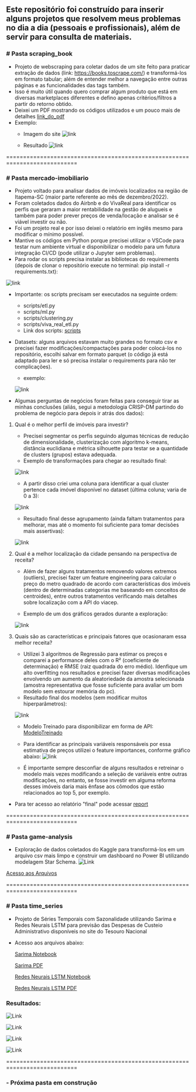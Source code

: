 ## Este repositório foi construído para inserir alguns projetos que resolvem meus problemas no dia a dia (pessoais e profissionais), além de servir para consulta de materiais.

### # Pasta scraping_book
- Projeto de webscraping para coletar dados de um site feito para praticar extração de dados (link: https://books.toscrape.com/) e transformá-los em formato tabular; além de entender melhor a navegação entre outras páginas e as funcionalidades das tags também.
- Isso é muito útil quando quero comprar algum produto que está em diversas marketplaces diferentes e defino apenas critérios/filtros a partir do retorno obtido.
- Deixei um PDF mostrando os códigos utilizados e um pouco mais de detalhes [link_do_pdf](https://github.com/ArielCAlves/projetos/blob/main/scraping_book/ScrapingBooks.pdf)
- Exemplo:
  - Imagem do site ![link](https://github.com/ArielCAlves/projetos/blob/main/scraping_book/images/print_site.png)
  
  - Resultado ![link](https://github.com/ArielCAlves/projetos/blob/main/scraping_book/images/dataframe.png)
  
  
  
  
===========================================================================


### # Pasta mercado-imobiliario
 - Projeto voltado para analisar dados de imóveis localizados na região de Itapema-SC (maior parte referente ao mês de dezembro/2022).
 - Foram coletados dados do Airbnb e do VivaReal para identificar os perfis que geraram a maior rentabilidade na gestão de alugueis e também para poder prever preços de venda/locação e analisar se é viável investir ou não.
 - Foi um projeto real e por isso deixei o relatório em inglês mesmo para modificar o mínimo possível.
 - Mantive os códigos em Python porque precisei utilizar o VSCode para testar num ambiente virtual e disponibilizar o modelo para um futura integração CI/CD (pode utilizar o Jupyter sem problemas). 
 - Para rodar os scripts precisa instalar as bibliotecas do requirements (depois de clonar o repositório execute no terminal: pip install -r requirements.txt): 

 ![link](https://github.com/ArielCAlves/projetos/blob/main/mercado-imobiliario/images/libraries.png)
 
 - Importante: os scripts precisam ser executados na seguinte ordem:
    - scripts/etl.py
    - scripts/ml.py
    - scripts/clustering.py
    - scripts/viva_real_etl.py
    - Link dos scripts: [scripts](https://github.com/ArielCAlves/projetos/tree/main/mercado-imobiliario/scripts)
    
    
 - Datasets: alguns arquivos estavam muito grandes no formato csv e precisei fazer modificações/compactações para poder colocá-los no repositório, escolhi salvar em formato parquet (o código já está adaptado para ler e só precisa instalar o requirements para não ter complicações).
    - exemplo: 
    
    ![link](https://github.com/ArielCAlves/projetos/blob/main/mercado-imobiliario/images/print_dataset.png)
       
  
 - Algumas perguntas de negócios foram feitas para conseguir tirar as minhas conclusões (aliás, segui a metodologia CRISP-DM partindo do problema de negócio para depois ir atrás dos dados):
  1) Qual é o melhor perfil de imóveis para investir?
      - Precisei segmentar os perfis seguindo algumas técnicas de redução de dimensionalidade, clusterização com algoritmo k-means, distância euclidiana e métrica silhouette para testar se a quantidade de clusters (grupos) estava adequada.
      - Exemplo de transformações para chegar ao resultado final:
      
      ![link](https://github.com/ArielCAlves/projetos/blob/main/mercado-imobiliario/images/cluster.png)
      
      - A partir disso criei uma coluna para identificar a qual cluster pertence cada imóvel disponível no dataset (última coluna; varia de 0 a 3):
      
      ![link](https://github.com/ArielCAlves/projetos/blob/main/mercado-imobiliario/images/cluster2.png)
      
      
      - Resultado final desse agrupamento (ainda faltam tratamentos para melhorar, mas até o momento foi suficiente para tomar decisões mais assertivas):
      
      ![link](https://github.com/ArielCAlves/projetos/blob/main/mercado-imobiliario/images/profiles.png)
  
  2) Qual é a melhor localização da cidade pensando na perspectiva de receita?  
      - Além de fazer alguns tratamentos removendo valores extremos (outliers), precisei fazer um feature engineering para calcular o preço do metro quadrado de acordo com características dos imóveis (dentro de determinadas categorias me baseando em conceitos de centroides), entre outros tratamentos verificando mais detalhes sobre localização com a API do viacep.
    
      - Exemplo de um dos gráficos gerados durante a exploração:    
    
      ![link](https://github.com/ArielCAlves/projetos/blob/main/mercado-imobiliario/images/viva_real.png)    
    
  

  3) Quais são as características e principais fatores que ocasionaram essa melhor receita?
      - Utilizei 3 algoritmos de Regressão para estimar os preços e comparei a performance deles com o R² (coeficiente de determinação) e RMSE (raiz quadrada do erro médio). Idenfique um alto overfitting nos resultados e precisei fazer diversas modificações envolvendo um aumento da aleatoriedade da amostra selecionada (amostra representativa que fosse suficiente para avaliar um bom modelo sem estourar memória do pc).
      - Resultado final dos modelos (sem modificar muitos hiperparâmetros):
      
      ![link](https://github.com/ArielCAlves/projetos/blob/main/mercado-imobiliario/images/without_overfitting.png)
      
      - Modelo Treinado para disponibilizar em forma de API: [ModeloTreinado](https://github.com/ArielCAlves/projetos/tree/main/mercado-imobiliario/model)
      
      - Para identificar as principais variáveis responsáveis por essa estimativa de preços utilizei o feature importances, conforme gráfico abaixo:
      ![link](https://github.com/ArielCAlves/projetos/blob/main/mercado-imobiliario/images/ml_feature_importance.png)
      
      
      - É importante sempre desconfiar de alguns resultados e retreinar o modelo mais vezes modificando a seleção de variáveis entre outras modificações, no entanto, se fosse investir em alguma reforma desses imóveis daria mais ênfase aos cômodos que estão relacionados ao top 5, por exemplo.
      
      
  
  - Para ter acesso ao relatório "final" pode acessar [report](https://github.com/ArielCAlves/projetos/blob/main/mercado-imobiliario/report.pdf)
  
  
  
  ===========================================================================
### # Pasta game-analysis
- Exploração de dados coletados do Kaggle para transformá-los em um arquivo csv mais limpo e construir um dashboard no Power BI utilizando modelagem Star Schema.
![Link](https://github.com/ArielCAlves/projetos/blob/main/game-analysis/img/game-analysis.png)

[Acesso aos Arquivos](https://github.com/ArielCAlves/projetos/tree/main/game-analysis)

  ===========================================================================
  ### # Pasta time_series
  - Projeto de Séries Temporais com Sazonalidade utilizando Sarima e Redes Neurais LSTM para previsão das Despesas de Custeio Administrativo disponíveis no site do Tesouro Nacional
  - Acesso aos arquivos abaixo:
    
    [Sarima Notebook](https://github.com/ArielCAlves/projetos/blob/main/time_series/Sarima.ipynb)
    
    [Sarima PDF](https://github.com/ArielCAlves/projetos/blob/main/time_series/Sarima.pdf)
    
    [Redes Neurais LSTM Notebook](https://github.com/ArielCAlves/projetos/blob/main/time_series/Redes_Neurais_LSTM.ipynb)
    
    [Redes Neurais LSTM PDF](https://github.com/ArielCAlves/projetos/blob/main/time_series/Redes_Neurais_LSTM.pdf)

  ### Resultados: 

 
  ![Link](https://github.com/ArielCAlves/projetos/blob/main/time_series/graficos/TreinoxTeste.png)
    


  ![Link](https://github.com/ArielCAlves/projetos/blob/main/time_series/graficos/Sarima.png)



  ![Link](https://github.com/ArielCAlves/projetos/blob/main/time_series/graficos/RedesNeurais.png)
    


  ![Link](https://github.com/ArielCAlves/projetos/blob/main/time_series/graficos/RedesNeuraisPrevisao.png)
 
  ===========================================================================
### - Próxima pasta em construção
